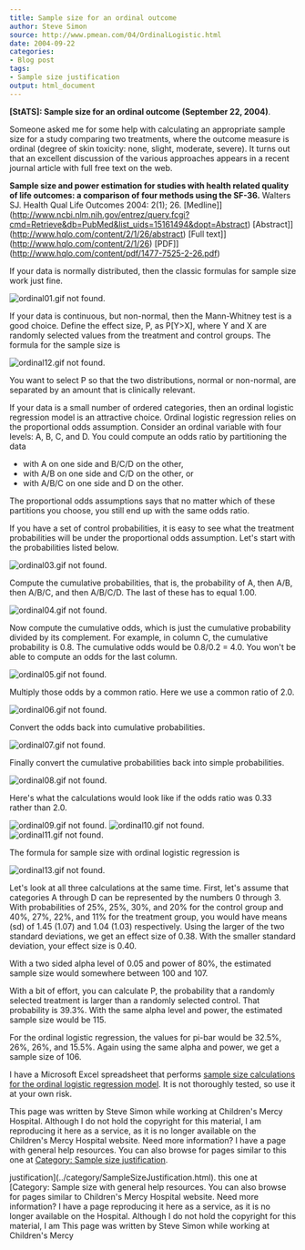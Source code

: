 ```yaml
---
title: Sample size for an ordinal outcome
author: Steve Simon
source: http://www.pmean.com/04/OrdinalLogistic.html
date: 2004-09-22
categories:
- Blog post
tags:
- Sample size justification
output: html_document
---
```

**[StATS]: Sample size for an ordinal outcome
(September 22, 2004)**.

Someone asked me for some help with calculating an appropriate sample
size for a study comparing two treatments, where the outcome measure is
ordinal (degree of skin toxicity: none, slight, moderate, severe). It
turns out that an excellent discussion of the various approaches appears
in a recent journal article with full free text on the web.

**Sample size and power estimation for studies with health related
quality of life outcomes: a comparison of four methods using the
SF-36.** Walters SJ. Health Qual Life Outcomes 2004: 2(1); 26.
[Medline]](http://www.ncbi.nlm.nih.gov/entrez/query.fcgi?cmd=Retrieve&db=PubMed&list_uids=15161494&dopt=Abstract)
[Abstract]](http://www.hqlo.com/content/2/1/26/abstract) [Full
text]](http://www.hqlo.com/content/2/1/26)
[PDF]](http://www.hqlo.com/content/pdf/1477-7525-2-26.pdf)

If your data is normally distributed, then the classic formulas for
sample size work just fine.

![ordinal01.gif not found.](http://www.pmean.com/images/images/04/OrdinalLogistic01.png)

If your data is continuous, but non-normal, then the Mann-Whitney test
is a good choice. Define the effect size, P, as P[Y>X], where Y and X
are randomly selected values from the treatment and control groups. The
formula for the sample size is

![ordinal12.gif not found.](http://www.pmean.com/images/images/04/OrdinalLogistic02.png)

You want to select P so that the two distributions, normal or
non-normal, are separated by an amount that is clinically relevant.

If your data is a small number of ordered categories, then an ordinal
logistic regression model is an attractive choice. Ordinal logistic
regression relies on the proportional odds assumption. Consider an
ordinal variable with four levels: A, B, C, and D. You could compute an
odds ratio by partitioning the data

-   with A on one side and B/C/D on the other,
-   with A/B on one side and C/D on the other, or
-   with A/B/C on one side and D on the other.

The proportional odds assumptions says that no matter which of these
partitions you choose, you still end up with the same odds ratio.

If you have a set of control probabilities, it is easy to see what the
treatment probabilities will be under the proportional odds assumption.
Let's start with the probabilities listed below.

![ordinal03.gif not found.](http://www.pmean.com/images/images/04/OrdinalLogistic03.png)

Compute the cumulative probabilities, that is,   the probability of A,
then A/B, then A/B/C, and then A/B/C/D. The last of these has to equal
1.00.

![ordinal04.gif not found.](http://www.pmean.com/images/images/04/OrdinalLogistic04.png)

Now compute the cumulative odds, which is just the cumulative
probability divided by its complement. For example, in column C, the
cumulative probability is 0.8. The cumulative odds would be 0.8/0.2 =
4.0. You won't be able to compute an odds for the last column.

![ordinal05.gif not found.](http://www.pmean.com/images/images/04/OrdinalLogistic05.png)

Multiply those odds by a common ratio. Here we use a common ratio of
2.0.

![ordinal06.gif not found.](http://www.pmean.com/images/images/04/OrdinalLogistic06.png)

Convert the odds back into cumulative probabilities.

![ordinal07.gif not found.](http://www.pmean.com/images/images/04/OrdinalLogistic07.png)

Finally convert the cumulative probabilities back into simple
probabilities.

![ordinal08.gif not found.](http://www.pmean.com/images/images/04/OrdinalLogistic08.png)

Here's what the calculations would look like if the odds ratio was 0.33
rather than 2.0.

![ordinal09.gif not found.](http://www.pmean.com/images/images/04/OrdinalLogistic09.png)
![ordinal10.gif not found.](http://www.pmean.com/images/images/04/OrdinalLogistic10.png)
![ordinal11.gif not found.](http://www.pmean.com/images/images/04/OrdinalLogistic11.png)

The formula for sample size with ordinal logistic regression is

![ordinal13.gif not found.](http://www.pmean.com/images/images/04/OrdinalLogistic12.png)

Let's look at all three calculations at the same time. First, let's
assume that categories A through D can be represented by the numbers 0
through 3. With probabilities of 25%, 25%, 30%, and 20% for the control
group and 40%, 27%, 22%, and 11% for the treatment group, you would have
means (sd) of 1.45 (1.07) and 1.04 (1.03) respectively. Using the larger
of the two standard deviations, we get an effect size of 0.38. With the
smaller standard deviation, your effect size is 0.40.

With a two sided alpha level of 0.05 and power of 80%, the estimated
sample size would somewhere between 100 and 107.

With a bit of effort, you can calculate P, the probability that a
randomly selected treatment is larger than a randomly selected control.
That probability is 39.3%. With the same alpha level and power, the
estimated sample size would be 115.

For the ordinal logistic regression, the values for pi-bar would be
32.5%, 26%, 26%, and 15.5%. Again using the same alpha and power, we get
a sample size of 106.

I have a Microsoft Excel spreadsheet that performs [sample size
calculations for the ordinal logistic regression
model](../00files/PowerForProportionalOddsModel.xls). It is not
thoroughly tested, so use it at your own risk.

This page was written by Steve Simon while working at Children's Mercy
Hospital. Although I do not hold the copyright for this material, I am
reproducing it here as a service, as it is no longer available on the
Children's Mercy Hospital website. Need more information? I have a page
with general help resources. You can also browse for pages similar to
this one at [Category: Sample size
justification](../category/SampleSizeJustification.html).
<!---More--->
justification](../category/SampleSizeJustification.html).
this one at [Category: Sample size
with general help resources. You can also browse for pages similar to
Children's Mercy Hospital website. Need more information? I have a page
reproducing it here as a service, as it is no longer available on the
Hospital. Although I do not hold the copyright for this material, I am
This page was written by Steve Simon while working at Children's Mercy

<!---Do not use
**[StATS]: Sample size for an ordinal outcome
This page was written by Steve Simon while working at Children's Mercy
Hospital. Although I do not hold the copyright for this material, I am
reproducing it here as a service, as it is no longer available on the
Children's Mercy Hospital website. Need more information? I have a page
with general help resources. You can also browse for pages similar to
this one at [Category: Sample size
justification](../category/SampleSizeJustification.html).
--->

